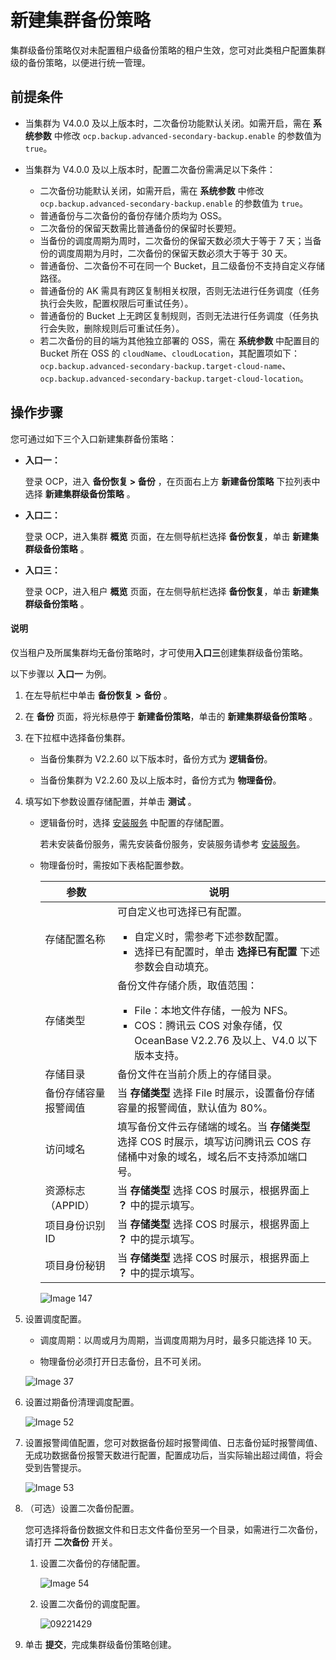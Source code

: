 # 新建集群备份策略

集群级备份策略仅对未配置租户级备份策略的租户生效，您可对此类租户配置集群级的备份策略，以便进行统一管理。

## 前提条件

* 当集群为 V4.0.0 及以上版本时，二次备份功能默认关闭。如需开启，需在 **系统参数** 中修改 `ocp.backup.advanced-secondary-backup.enable` 的参数值为 `true`。

* 当集群为 V4.0.0 及以上版本时，配置二次备份需满足以下条件：

  * 二次备份功能默认关闭，如需开启，需在 **系统参数** 中修改 `ocp.backup.advanced-secondary-backup.enable` 的参数值为 `true`。
  * 普通备份与二次备份的备份存储介质均为 OSS。
  * 二次备份的保留天数需比普通备份的保留时长要短。
  * 当备份的调度周期为周时，二次备份的保留天数必须大于等于 7 天；当备份的调度周期为月时，二次备份的保留天数必须大于等于 30 天。
  * 普通备份、二次备份不可在同一个 Bucket，且二级备份不支持自定义存储路径。
  * 普通备份的 AK 需具有跨区复制相关权限，否则无法进行任务调度（任务执行会失败，配置权限后可重试任务）。
  * 普通备份的 Bucket 上无跨区复制规则，否则无法进行任务调度（任务执行会失败，删除规则后可重试任务）。
  * 若二次备份的目的端为其他独立部署的 OSS，需在 **系统参数** 中配置目的 Bucket 所在 OSS 的 `cloudName`、`cloudLocation`，其配置项如下：`ocp.backup.advanced-secondary-backup.target-cloud-name`、`ocp.backup.advanced-secondary-backup.target-cloud-location`。

## 操作步骤

您可通过如下三个入口新建集群备份策略：

* **入口一：**

    登录 OCP，进入 **备份恢复 > 备份** ，在页面右上方 **新建备份策略** 下拉列表中选择 **新建集群级备份策略** 。

* **入口二：**

    登录 OCP，进入集群 **概览** 页面，在左侧导航栏选择 **备份恢复**，单击 **新建集群级备份策略** 。

* **入口三：**

    登录 OCP，进入租户 **概览** 页面，在左侧导航栏选择 **备份恢复**，单击 **新建集群级备份策略** 。

<main id="notice" type='explain'>
<h4>说明</h4>
<p>仅当租户及所属集群均无备份策略时，才可使用<b>入口三</b>创建集群级备份策略。</p>
</main>

以下步骤以 **入口一** 为例。

1. 在左导航栏中单击 **备份恢复** **\>** **备份** 。

2. 在 **备份** 页面，将光标悬停于 **新建备份策略**，单击的 **新建集群级备份策略** 。

3. 在下拉框中选择备份集群。

   * 当备份集群为 V2.2.60 以下版本时，备份方式为 **逻辑备份**。

   * 当备份集群为 V2.2.60 及以上版本时，备份方式为 **物理备份**。

4. 填写如下参数设置存储配置，并单击 **测试** 。

   * 逻辑备份时，选择 [安装服务](../../1000.manage-backup-and-recovery-service/200.installation-services.md) 中配置的存储配置。

     若未安装备份服务，需先安装备份服务，安装服务请参考 [安装服务](../../1000.manage-backup-and-recovery-service/200.installation-services.md)。

   * 物理备份时，需按如下表格配置参数。

     |参数  |  说明  |
     |-----|---|
     | 存储配置名称      | 可自定义也可选择已有配置。 <ul><li>自定义时，需参考下述参数配置。</li><li> 选择已有配置时，单击 **选择已有配置** 下述参数会自动填充。</li></ul>    |
     | 存储类型        | 备份文件存储介质，取值范围： <ul><li>File：本地文件存储，一般为 NFS。</li><li> COS：腾讯云 COS 对象存储，仅 OceanBase V2.2.76 及以上、V4.0 以下版本支持。 </li></ul>   |
     | 存储目录        | 备份文件在当前介质上的存储目录。   |
     | 备份存储容量报警阈值  | 当 **存储类型** 选择 File 时展示，设置备份存储容量的报警阈值，默认值为 80%。 |
     | 访问域名        | 填写备份文件云存储端的域名。当 **存储类型** 选择 COS 时展示，填写访问腾讯云 COS 存储桶中对象的域名，域名后不支持添加端口号。   |
     | 资源标志（APPID） | 当 **存储类型** 选择 COS 时展示，根据界面上 **？** 中的提示填写。  |
     | 项目身份识别 ID   | 当 **存储类型** 选择 COS 时展示，根据界面上 **？** 中的提示填写。   |
     | 项目身份秘钥      | 当 **存储类型** 选择 COS 时展示，根据界面上 **？** 中的提示填写。  |

     ![Image 147](https://help-static-aliyun-doc.aliyuncs.com/assets/img/zh-CN/1307669461/p428166.png)

5. 设置调度配置。

   * 调度周期：以周或月为周期，当调度周期为月时，最多只能选择 10 天。

   * 物理备份必须打开日志备份，且不可关闭。

   ![Image 37](https://obbusiness-private.oss-cn-shanghai.aliyuncs.com/doc/img/ocp/401/%E9%9B%86%E7%BE%A4%E8%B0%83%E5%BA%A6%E9%85%8D%E7%BD%AE1.png)

6. 设置过期备份清理调度配置。

   ![Image 52](https://help-static-aliyun-doc.aliyuncs.com/assets/img/zh-CN/1307669461/p428171.png)

7. 设置报警阈值配置，您可对数据备份超时报警阈值、日志备份延时报警阈值、无成功数据备份报警天数进行配置，配置成功后，当实际输出超过阈值，将会受到告警提示。

   ![Image 53](https://obbusiness-private.oss-cn-shanghai.aliyuncs.com/doc/img/ocp/410/%E6%8A%A5%E8%AD%A6%E9%98%88%E5%80%BC%E9%85%8D%E7%BD%AE.png)

8. （可选）设置二次备份配置。

   您可选择将备份数据文件和日志文件备份至另一个目录，如需进行二次备份，请打开 **二次备份** 开关。

   1. 设置二次备份的存储配置。

      ![Image 54](https://help-static-aliyun-doc.aliyuncs.com/assets/img/zh-CN/1307669461/p428178.png)

   2. 设置二次备份的调度配置。

      ![09221429](https://help-static-aliyun-doc.aliyuncs.com/assets/img/zh-CN/2859542361/p328243.png)

9. 单击 **提交**，完成集群级备份策略创建。
